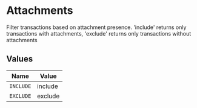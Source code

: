 # Attachments

Filter transactions based on attachment presence. 'include' returns only transactions with attachments, 'exclude' returns only transactions without attachments


## Values

| Name      | Value     |
| --------- | --------- |
| `INCLUDE` | include   |
| `EXCLUDE` | exclude   |